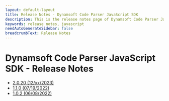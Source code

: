 ```yaml
---
layout: default-layout
title: Release Notes - Dynamsoft Code Parser JavaScript SDK
description: This is the release notes page of Dynamsoft Code Parser JavaScript SDK.
keywords: release notes, javascript
needAutoGenerateSidebar: false
breadcrumbText: Release Notes
---
```


# Dynamsoft Code Parser JavaScript SDK - Release Notes

- [2.0.20   (12/xx/2023)](js-2.md/#2020-12xx2023)
- [1.1.0   (07/19/2022)](js-1.md/#110-07192022)
- [1.0.2   (06/08/2022)](js-1.md/#102-06082022)
